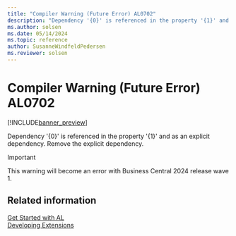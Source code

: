 ```yaml
---
title: "Compiler Warning (Future Error) AL0702"
description: "Dependency '{0}' is referenced in the property '{1}' and as an explicit dependency."
ms.author: solsen
ms.date: 05/14/2024
ms.topic: reference
author: SusanneWindfeldPedersen
ms.reviewer: solsen
---
```

[//]: # (START>DO_NOT_EDIT)
[//]: # (IMPORTANT:Do not edit any of the content between here and the END>DO_NOT_EDIT.)
[//]: # (Any modifications should be made in the .xml files in the ModernDev repo.)
# Compiler Warning (Future Error) AL0702

[!INCLUDE[banner_preview](../includes/banner_preview.md)]

Dependency '{0}' is referenced in the property '{1}' and as an explicit dependency. Remove the explicit dependency.


> [!IMPORTANT]
> This warning will become an error with Business Central 2024 release wave 1.  

[//]: # (IMPORTANT: END>DO_NOT_EDIT)
## Related information  
[Get Started with AL](../devenv-get-started.md)  
[Developing Extensions](../devenv-dev-overview.md)  
